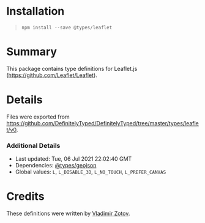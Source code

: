 # Installation
> `npm install --save @types/leaflet`

# Summary
This package contains type definitions for Leaflet.js (https://github.com/Leaflet/Leaflet).

# Details
Files were exported from https://github.com/DefinitelyTyped/DefinitelyTyped/tree/master/types/leaflet/v0.

### Additional Details
 * Last updated: Tue, 06 Jul 2021 22:02:40 GMT
 * Dependencies: [@types/geojson](https://npmjs.com/package/@types/geojson)
 * Global values: `L`, `L_DISABLE_3D`, `L_NO_TOUCH`, `L_PREFER_CANVAS`

# Credits
These definitions were written by [Vladimir Zotov](https://github.com/rgripper).
